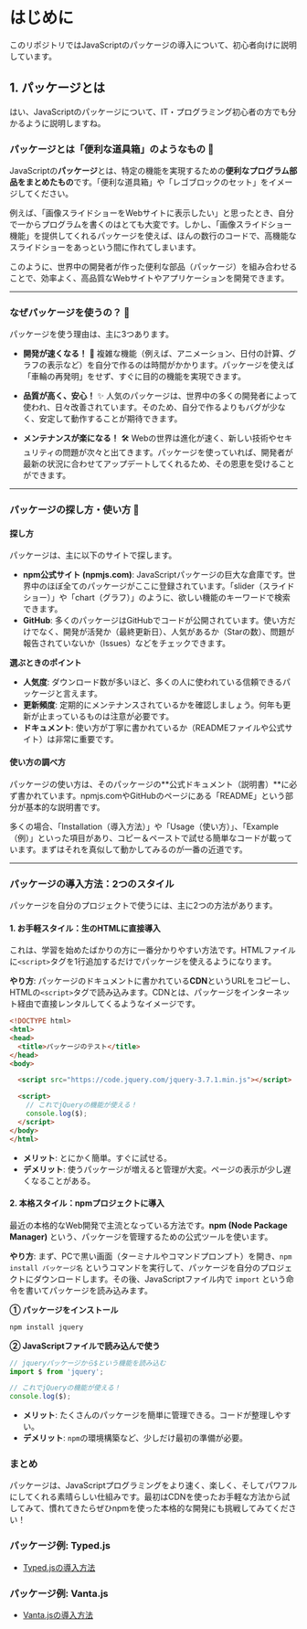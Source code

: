# はじめに
このリポジトリではJavaScriptのパッケージの導入について、初心者向けに説明しています。

## 1. パッケージとは
はい、JavaScriptのパッケージについて、IT・プログラミング初心者の方でも分かるように説明しますね。

### パッケージとは「便利な道具箱」のようなもの 🧰

JavaScriptの**パッケージ**とは、特定の機能を実現するための**便利なプログラム部品をまとめたもの**です。「便利な道具箱」や「レゴブロックのセット」をイメージしてください。

例えば、「画像スライドショーをWebサイトに表示したい」と思ったとき、自分で一からプログラムを書くのはとても大変です。しかし、「画像スライドショー機能」を提供してくれるパッケージを使えば、ほんの数行のコードで、高機能なスライドショーをあっという間に作れてしまいます。

このように、世界中の開発者が作った便利な部品（パッケージ）を組み合わせることで、効率よく、高品質なWebサイトやアプリケーションを開発できます。

-----

### なぜパッケージを使うの？ 🤔

パッケージを使う理由は、主に3つあります。

  * **開発が速くなる！** 🚀
    複雑な機能（例えば、アニメーション、日付の計算、グラフの表示など）を自分で作るのは時間がかかります。パッケージを使えば「車輪の再発明」をせず、すぐに目的の機能を実現できます。

  * **品質が高く、安心！** ✨
    人気のパッケージは、世界中の多くの開発者によって使われ、日々改善されています。そのため、自分で作るよりもバグが少なく、安定して動作することが期待できます。

  * **メンテナンスが楽になる！** 🛠️
    Webの世界は進化が速く、新しい技術やセキュリティの問題が次々と出てきます。パッケージを使っていれば、開発者が最新の状況に合わせてアップデートしてくれるため、その恩恵を受けることができます。

-----

### パッケージの探し方・使い方 🧐

#### 探し方

パッケージは、主に以下のサイトで探します。

  * **npm公式サイト (npmjs.com)**: JavaScriptパッケージの巨大な倉庫です。世界中のほぼ全てのパッケージがここに登録されています。「slider（スライドショー）」や「chart（グラフ）」のように、欲しい機能のキーワードで検索できます。
  * **GitHub**: 多くのパッケージはGitHubでコードが公開されています。使い方だけでなく、開発が活発か（最終更新日）、人気があるか（Starの数）、問題が報告されていないか（Issues）などをチェックできます。

**選ぶときのポイント**

  * **人気度**: ダウンロード数が多いほど、多くの人に使われている信頼できるパッケージと言えます。
  * **更新頻度**: 定期的にメンテナンスされているかを確認しましょう。何年も更新が止まっているものは注意が必要です。
  * **ドキュメント**: 使い方が丁寧に書かれているか（READMEファイルや公式サイト）は非常に重要です。

#### 使い方の調べ方

パッケージの使い方は、そのパッケージの\*\*公式ドキュメント（説明書）\*\*に必ず書かれています。npmjs.comやGitHubのページにある「README」という部分が基本的な説明書です。

多くの場合、「Installation（導入方法）」や「Usage（使い方）」、「Example（例）」といった項目があり、コピー＆ペーストで試せる簡単なコードが載っています。まずはそれを真似して動かしてみるのが一番の近道です。

-----

### パッケージの導入方法：2つのスタイル

パッケージを自分のプロジェクトで使うには、主に2つの方法があります。

#### 1\. お手軽スタイル：生のHTMLに直接導入

これは、学習を始めたばかりの方に一番分かりやすい方法です。HTMLファイルに`<script>`タグを1行追加するだけでパッケージを使えるようになります。

**やり方**:
パッケージのドキュメントに書かれている**CDN**というURLをコピーし、HTMLの`<script>`タグで読み込みます。CDNとは、パッケージをインターネット経由で直接レンタルしてくるようなイメージです。

```html
<!DOCTYPE html>
<html>
<head>
  <title>パッケージのテスト</title>
</head>
<body>

  <script src="https://code.jquery.com/jquery-3.7.1.min.js"></script>

  <script>
    // これでjQueryの機能が使える！
    console.log($); 
  </script>
</body>
</html>
```

  * **メリット**: とにかく簡単。すぐに試せる。
  * **デメリット**: 使うパッケージが増えると管理が大変。ページの表示が少し遅くなることがある。

#### 2\. 本格スタイル：npmプロジェクトに導入

最近の本格的なWeb開発で主流となっている方法です。**npm (Node Package Manager)** という、パッケージを管理するための公式ツールを使います。

**やり方**:
まず、PCで黒い画面（ターミナルやコマンドプロンプト）を開き、`npm install パッケージ名` というコマンドを実行して、パッケージを自分のプロジェクトにダウンロードします。その後、JavaScriptファイル内で `import` という命令を書いてパッケージを読み込みます。

**① パッケージをインストール**

```bash
npm install jquery
```

**② JavaScriptファイルで読み込んで使う**

```javascript
// jqueryパッケージから$という機能を読み込む
import $ from 'jquery';

// これでjQueryの機能が使える！
console.log($);
```

  * **メリット**: たくさんのパッケージを簡単に管理できる。コードが整理しやすい。
  * **デメリット**: `npm`の環境構築など、少しだけ最初の準備が必要。

### まとめ

パッケージは、JavaScriptプログラミングをより速く、楽しく、そしてパワフルにしてくれる素晴らしい仕組みです。最初はCDNを使ったお手軽な方法から試してみて、慣れてきたらぜひnpmを使った本格的な開発にも挑戦してみてください！


### パッケージ例: Typed.js
* [Typed.jsの導入方法](typed-js-intro/README.md)

### パッケージ例: Vanta.js
* [Vanta.jsの導入方法]()